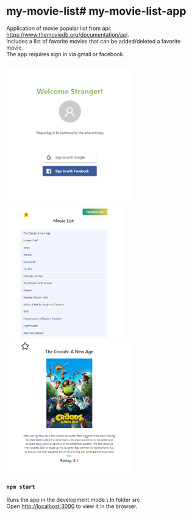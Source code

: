 # my-movie-list# my-movie-list-app
Application of movie popular list from api:  https://www.themoviedb.org/documentation/api. <br/>
Includes a list of favorite movies that can be added/deleted a favorite movie. <br/>
The app requires sign in via gmail or facebook. <br/> <br/>

<kbd><img src="images/login.PNG" height="350"></kbd>
<kbd><img src="images/movieList.PNG" height="350"></kbd> <br/>
<kbd><img src="images/movieDetails.PNG" height="350"></kbd> 

### `npm start`
Runs the app in the development mode.\ 
In folder src <br/>
Open [http://localhost:3000](http://localhost:3000) to view it in the browser.


